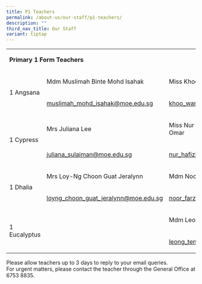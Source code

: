 ```yaml
---
title: P1 Teachers
permalink: /about-us/our-staff/p1-teachers/
description: ""
third_nav_title: Our Staff
variant: tiptap
---
```

<table style="minWidth: 75px">
<colgroup>
<col>
<col>
<col>
</colgroup>
<tbody>
<tr>
<td rowspan="1" colspan="3">
<p><strong>Primary 1 Form Teachers</strong>
</p>
</td>
</tr>
<tr>
<td rowspan="2" colspan="1">
<p>1 Angsana</p>
</td>
<td rowspan="1" colspan="1">
<p>Mdm Muslimah Binte Mohd Isahak&nbsp;&nbsp;</p>
</td>
<td rowspan="1" colspan="1">
<p>Miss Khoo Wan Xin&nbsp;</p>
</td>
</tr>
<tr>
<td rowspan="1" colspan="1">
<p><a href="mailto:muslimah_mohd_isahak@moe.edu.sg" rel="noopener noreferrer nofollow" target="_blank">muslimah_mohd_isahak@moe.edu.sg</a>
</p>
</td>
<td rowspan="1" colspan="1">
<p><a href="mailto:khoo_wan_xin@moe.edu.sg" rel="noopener noreferrer nofollow" target="_blank">khoo_wan_xin@moe.edu.sg</a>
</p>
</td>
</tr>
<tr>
<td rowspan="2" colspan="1">
<p>1 Cypress</p>
</td>
<td rowspan="1" colspan="1">
<p>Mrs Juliana Lee&nbsp;</p>
</td>
<td rowspan="1" colspan="1">
<p>Miss Nur Hafizhah Bibi Binte Haji M Omar&nbsp;</p>
</td>
</tr>
<tr>
<td rowspan="1" colspan="1">
<p><a href="mailto:juliana_sulaiman@moe.edu.sg" rel="noopener noreferrer nofollow" target="_blank">juliana_sulaiman@moe.edu.sg</a>
</p>
</td>
<td rowspan="1" colspan="1">
<p><a href="mailto:nur_hafizhah_bibi@moe.edu.sg" rel="noopener noreferrer nofollow" target="_blank">nur_hafizhah_bibi@moe.edu.sg</a>
</p>
</td>
</tr>
<tr>
<td rowspan="2" colspan="1">
<p>1 Dhalia</p>
</td>
<td rowspan="1" colspan="1">
<p>Mrs Loy-Ng Choon Guat Jeralynn</p>
</td>
<td rowspan="1" colspan="1">
<p>Mdm Noor Farzianah Binte Noor Aziz&nbsp;</p>
</td>
</tr>
<tr>
<td rowspan="1" colspan="1">
<p><a href="mailto:loyng_choon_guat_jeralynn@moe.edu.sg" rel="noopener noreferrer nofollow" target="_blank">loyng_choon_guat_jeralynn@moe.edu.sg</a>
</p>
</td>
<td rowspan="1" colspan="1">
<p><a href="mailto:noor_farzianah_noor_aziz@moe.edu.sg" rel="noopener noreferrer nofollow" target="_blank">noor_farzianah_noor_aziz@moe.edu.sg</a>
</p>
</td>
</tr>
<tr>
<td rowspan="3" colspan="1">
<p>1 Eucalyptus</p>
</td>
<td rowspan="1" colspan="1">
<p></p>
</td>
<td rowspan="1" colspan="1">
<p>Mdm Leong Teng Eng April&nbsp;</p>
</td>
</tr>
<tr>
<td rowspan="2" colspan="1">
<p></p>
</td>
<td rowspan="2" colspan="1">
<p><a href="mailto:leong_teng_eng@moe.edu.sg" rel="noopener noreferrer nofollow" target="_blank">leong_teng_eng@moe.edu.sg</a>
</p>
</td>
</tr>
<tr></tr>
</tbody>
</table>
<p>Please allow teachers up to 3 days to reply to your email queries.
<br>For urgent matters, please contact the teacher through the General Office
at 6753 8835.</p>